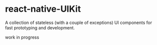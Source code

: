 # react-native-UIKit


A collection of stateless (with a couple of exceptions) UI components for fast prototyping and development.


work in progress
